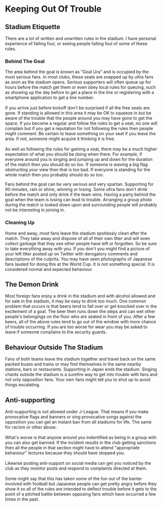 # Keeping Out Of Trouble

## Stadium Etiquette

There are a lot of written and unwritten rules in the stadium. I have personal experience of falling foul, or seeing people falling foul of some of these rules.

### Behind The Goal

The area behind the goal is known as "Goal Ura" and is occupied by the most serious fans. In most clubs, these seats are snapped up by ultra fans as soon as the stadium opens. Serious supporters will often queue up for hours before the match get them or even obey local rules for queuing, such as showing up the day before to get a place in the line or registering with a smartphone application to get a line number.\
\
If you arrive just before kickoff don't be surprised if all the free seats are gone. If standing is allowed in this area it may be OK to squeeze in but be aware of the trouble that the people around you may have gone to get the space. If you become a regular and follow the rules to get a seat, no one will complain but if you get a reputation for not following the rules then people might comment. Be certain to leave something on your seat if you leave the area. If not, someone might acquire it thinking it is free.\
\
As well as following the rules for gaining a seat, there may be a much higher expectation of what you should be doing when there. For example, if everyone around you is singing and jumping up and down for the duration of the match then you should do so too. If someone is waving a big flag obstructing your view then that is too bad. If everyone is standing for the whole match then you probably should do so too.

Fans behind the goal can be very serious and very spartan. Supporting for 90 minutes, rain or shine, winning or losing. Some ultra fans don't drink before the match and only drink if the team wins. Having a party behind the goal when the team is losing can lead to trouble. Arranging a group photo during the match is looked down upon and surrounding people will probably not be interesting in joining in.

### Cleaning Up

Home and away, most fans leave the stadium spotlessly clean after the match. They take away and dispose of all of their own litter and will even collect garbage that they see other people have left or forgotten. So be sure to take everything away with you. If you don't you might find a picture of your left litter posted up on Twitter with derogatory comments and descriptions of the culprits. You may have seen photographs of Japanese fans lauded for doing this at the World Cup. It is not something special. It is considered normal and expected behaviour.

## The Demon Drink

Most foreign fans enjoy a drink in the stadium and with alcohol allowed and for sale in the stadium, it may be easy to drink too much. One common problem that occurs is that beers tend to fall over or get knocked over in the excitement of a goal. The beer then runs down the steps and can wet other people's belongings on the floor who are seated in front of you. After a few beers, all of the above rules tend to go out of the window with more chance of trouble occurring. If you are too worse for wear you may be asked to leave if someone complains to the security guards.

## Behaviour Outside The Stadium

Fans of both teams leave the stadium together and travel back on the same packed buses and trains or may find themselves in the same nearby stations, bars or restaurants. Supporting in Japan ends the stadium. Singing chants outside the stadium is a surefire way to get into trouble with fans and not only opposition fans. Your own fans might tell you to shut up to avoid things escalating.

## Anti-supporting

Anti-supporting is not allowed under J-League. That means if you make provocative flags and banners or sing provocative songs against the opposition you can get an instant ban from all stadiums for life. The same for racism or other abuse. \
\
What's worse is that anyone around you indentified as being in a group with you can also get banned. If the incident results in the club getting sanctions then all the people in that section might have to attend "appropriate behaviour" lectures because they should have stopped you.\
\
Likewise posting anti-support on social media can get you noticed by the club as they monitor posts and respond to complaints directed at them.\
\
Some might say that this has taken some of the fun out of the banter involved with football but Japanese people can get pretty angry before they show it so all of the rules are intended to deflect trouble before it gets to the point of a pitched battle between opposing fans which have occurred a few times in the past.







